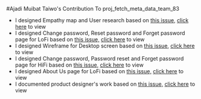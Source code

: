 ﻿#Ajadi Muibat Taiwo's Contribution To proj_fetch_meta_data_team_83
- I designed Empathy map and User research based on [this issue,](https://github.com/zuri-training/proj_fetch_meta_data_team_83/issues/36) [click here](https://www.figma.com/file/KyMXrf2whjJerytHr8occj/Meta-Data-Website?node-id=773%3A5188) to view
- I designed Change password, Reset password and Forget password page for LoFi based on [this issue,](https://github.com/zuri-training/proj_fetch_meta_data_team_83/issues/10) [click here](https://www.figma.com/file/fIeIf2BakTUAXfUTv9EFnx/Team_83-DATABASE-SCHEMA?node-id=176%3A184912) to view
- I designed Wireframe for Desktop screen based on [this issue,](https://github.com/zuri-training/proj_fetch_meta_data_team_83/issues/37) [click here](https://www.figma.com/file/fIeIf2BakTUAXfUTv9EFnx/Team_83-DATABASE-SCHEMA?node-id=182%3A4498) to view
- I designed Change password, Password reset and Forget password page for HiFi based on [this issue,](https://github.com/zuri-training/proj_fetch_meta_data_team_83/issues/83) [click here](https://www.figma.com/file/fIeIf2BakTUAXfUTv9EFnx/Team_83-DATABASE-SCHEMA?node-id=176%3A184922) to view
- I designed About Us page for LoFi based on [this issue,](https://github.com/zuri-training/proj_fetch_meta_data_team_83/issues/82) [click here](https://www.figma.com/file/scj0Ef5kvb0NizWX792Oqo/team-83-hifi-designs?node-id=38%3A1220) to view
- I documented product designer's work based on [this issue,](https://github.com/zuri-training/proj_fetch_meta_data_team_83/issues/41) [click here](https://docs.google.com/document/d/1v6et1KU_zItpbcSX7i5kHUj1BgvAuGZaoVcWtI19RMQ/edit?usp=sharing) to view
 
